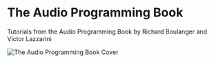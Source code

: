 # The Audio Programming Book
Tutorials from the Audio Programming Book by Richard Boulanger and Victor Lazzarini

![The Audio Programming Book Cover](https://mitpress.mit.edu/sites/default/files/9780262014465.jpg)
